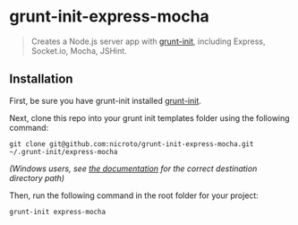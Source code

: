 # grunt-init-express-mocha

> Creates a Node.js server app with [grunt-init][], including Express, Socket.io, Mocha, JSHint.

[grunt-init]: http://gruntjs.com/project-scaffolding

## Installation
First, be sure you have grunt-init installed [grunt-init][].

Next, clone this repo into your grunt init templates folder using the following command:
```
git clone git@github.com:nicroto/grunt-init-express-mocha.git ~/.grunt-init/express-mocha
```

_(Windows users, see [the documentation][grunt-init] for the correct destination directory path)_

Then, run the following command in the root folder for your project:
```
grunt-init express-mocha
```
